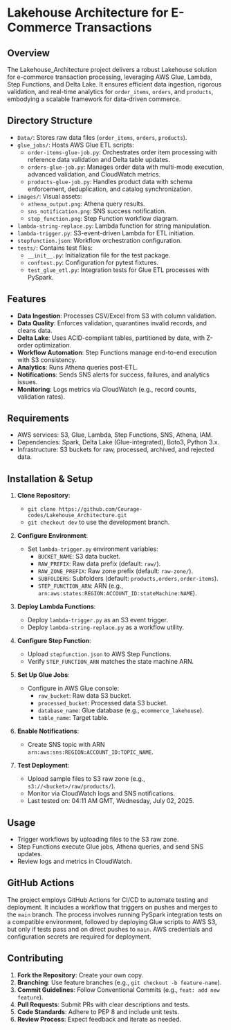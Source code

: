 # Lakehouse Architecture for E-Commerce Transactions

## Overview

The Lakehouse_Architecture project delivers a robust Lakehouse solution for e-commerce transaction processing, leveraging AWS Glue, Lambda, Step Functions, and Delta Lake. It ensures efficient data ingestion, rigorous validation, and real-time analytics for `order_items`, `orders`, and `products`, embodying a scalable framework for data-driven commerce.

## Directory Structure

- `Data/`: Stores raw data files (`order_items`, `orders`, `products`).
- `glue_jobs/`: Hosts AWS Glue ETL scripts:
  - `order-items-glue-job.py`: Orchestrates order item processing with reference data validation and Delta table updates.
  - `orders-glue-job.py`: Manages order data with multi-mode execution, advanced validation, and CloudWatch metrics.
  - `products-glue-job.py`: Handles product data with schema enforcement, deduplication, and catalog synchronization.
- `images/`: Visual assets:
  - `athena_output.png`: Athena query results.
  - `sns_notification.png`: SNS success notification.
  - `step_function.png`: Step Function workflow diagram.
- `lambda-string-replace.py`: Lambda function for string manipulation.
- `lambda-trigger.py`: S3-event-driven Lambda for ETL initiation.
- `stepfunction.json`: Workflow orchestration configuration.
- `tests/`: Contains test files:
  - `__init__.py`: Initialization file for the test package.
  - `conftest.py`: Configuration for pytest fixtures.
  - `test_glue_etl.py`: Integration tests for Glue ETL processes with PySpark.

## Features

- **Data Ingestion**: Processes CSV/Excel from S3 with column validation.
- **Data Quality**: Enforces validation, quarantines invalid records, and cleans data.
- **Delta Lake**: Uses ACID-compliant tables, partitioned by date, with Z-order optimization.
- **Workflow Automation**: Step Functions manage end-to-end execution with S3 consistency.
- **Analytics**: Runs Athena queries post-ETL.
- **Notifications**: Sends SNS alerts for success, failures, and analytics issues.
- **Monitoring**: Logs metrics via CloudWatch (e.g., record counts, validation rates).

## Requirements

- AWS services: S3, Glue, Lambda, Step Functions, SNS, Athena, IAM.
- Dependencies: Spark, Delta Lake (Glue-integrated), Boto3, Python 3.x.
- Infrastructure: S3 buckets for raw, processed, archived, and rejected data.

## Installation & Setup

1. **Clone Repository**:

   - `git clone https://github.com/Courage-codes/Lakehouse_Architecture.git`
   - `git checkout dev` to use the development branch.

2. **Configure Environment**:

   - Set `lambda-trigger.py` environment variables:
     - `BUCKET_NAME`: S3 data bucket.
     - `RAW_PREFIX`: Raw data prefix (default: `raw/`).
     - `RAW_ZONE_PREFIX`: Raw zone prefix (default: `raw-zone/`).
     - `SUBFOLDERS`: Subfolders (default: `products,orders,order-items`).
     - `STEP_FUNCTION_ARN`: ARN (e.g., `arn:aws:states:REGION:ACCOUNT_ID:stateMachine:NAME`).

3. **Deploy Lambda Functions**:

   - Deploy `lambda-trigger.py` as an S3 event trigger.
   - Deploy `lambda-string-replace.py` as a workflow utility.

4. **Configure Step Function**:

   - Upload `stepfunction.json` to AWS Step Functions.
   - Verify `STEP_FUNCTION_ARN` matches the state machine ARN.

5. **Set Up Glue Jobs**:

   - Configure in AWS Glue console:
     - `raw_bucket`: Raw data S3 bucket.
     - `processed_bucket`: Processed data S3 bucket.
     - `database_name`: Glue database (e.g., `ecommerce_lakehouse`).
     - `table_name`: Target table.

6. **Enable Notifications**:

   - Create SNS topic with ARN `arn:aws:sns:REGION:ACCOUNT_ID:TOPIC_NAME`.

7. **Test Deployment**:

   - Upload sample files to S3 raw zone (e.g., `s3://<bucket>/raw/products/`).
   - Monitor via CloudWatch logs and SNS notifications.
   - Last tested on: 04:11 AM GMT, Wednesday, July 02, 2025.

## Usage

- Trigger workflows by uploading files to the S3 raw zone.
- Step Functions execute Glue jobs, Athena queries, and send SNS updates.
- Review logs and metrics in CloudWatch.

## GitHub Actions

The project employs GitHub Actions for CI/CD to automate testing and deployment. It includes a workflow that triggers on pushes and merges to the `main` branch. The process involves running PySpark integration tests on a compatible environment, followed by deploying Glue scripts to AWS S3, but only if tests pass and on direct pushes to `main`. AWS credentials and configuration secrets are required for deployment.

## Contributing

1. **Fork the Repository**: Create your own copy.
2. **Branching**: Use feature branches (e.g., `git checkout -b feature-name`).
3. **Commit Guidelines**: Follow Conventional Commits (e.g., `feat: add new feature`).
4. **Pull Requests**: Submit PRs with clear descriptions and tests.
5. **Code Standards**: Adhere to PEP 8 and include unit tests.
6. **Review Process**: Expect feedback and iterate as needed.